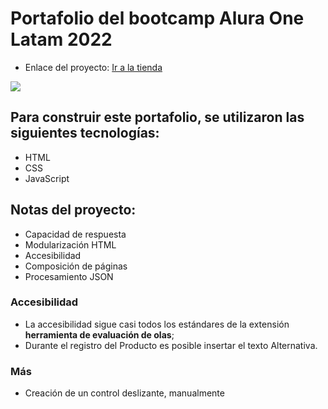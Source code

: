 # Portafolio del bootcamp Alura One Latam 2022

- Enlace del proyecto: <a href="https://andreypootmay.github.io/AluraGeek/" target="_blank">Ir a la tienda</a>

<img src="https://drive.google.com/uc?export=view&id=1YaAZ03uTzKldWxH1EMTnQYWbghUv1TSf"/>


## Para construir este portafolio, se utilizaron las siguientes tecnologías:
- HTML
- CSS
- JavaScript

## Notas del proyecto:
- Capacidad de respuesta
- Modularización HTML
- Accesibilidad
- Composición de páginas
- Procesamiento JSON

### Accesibilidad
- La accesibilidad sigue casi todos los estándares de la extensión <b>herramienta de evaluación de olas</b>;
- Durante el registro del Producto es posible insertar el texto Alternativa.


### Más
- Creación de un control deslizante, manualmente